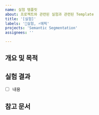 ```yaml
---
name: 실험 템플릿
about: 프로젝트와 관련된 실험과 관련된 Template
title: '[실험]'
labels: '🥼실험, ⚡에픽'
projects: 'Semantic Segmentation'
assignees: ''

---
```

## **개요 및 목적**

## **실험 결과**
- [ ] 내용

## **참고 문서**